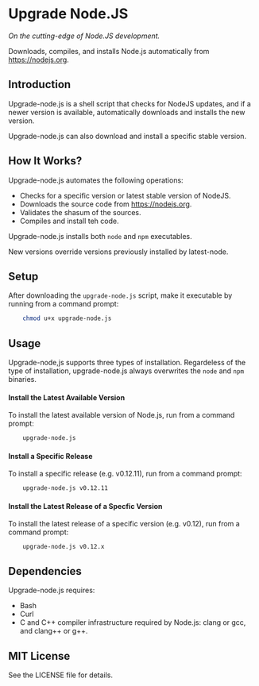 # Upgrade Node.JS

*On the cutting-edge of Node.JS development.*

Downloads, compiles, and installs Node.js automatically from https://nodejs.org.

## Introduction
Upgrade-node.js is a shell script that checks for NodeJS updates, and if a newer version is available, automatically downloads and installs the new version.

Upgrade-node.js can also download and install a specific stable version.

## How It Works?
Upgrade-node.js automates the following operations:
* Checks for a specific version or latest stable version of NodeJS.
* Downloads the source code from https://nodejs.org.
* Validates the shasum of the sources.
* Compiles and install teh code.

Upgrade-node.js installs both `node` and `npm` executables.

New versions override versions previously installed by latest-node.

## Setup
After downloading the `upgrade-node.js` script, make it executable by running from a command prompt:
~~~ bash
	chmod u+x upgrade-node.js
~~~

## Usage
Upgrade-node,js supports three types of installation. Regardeless of the type of installation, upgrade-node.js always overwrites the `node` and `npm` binaries.

#### Install the Latest Available Version
To install the latest available version of Node.js, run from a command prompt:
~~~ bash
	upgrade-node.js
~~~

#### Install a Specific Release
To install a specific release (e.g. v0.12.11), run from a command prompt:
~~~ bash
	upgrade-node.js v0.12.11
~~~

#### Install the Latest Release of a Specfic Version
To install the latest release of a specific version (e.g. v0.12), run from a command prompt:
~~~
	upgrade-node.js v0.12.x
~~~


## Dependencies
Upgrade-node.js requires:
* Bash
* Curl
* C and C++ compiler infrastructure required by Node.js: clang or gcc, and clang++ or g++.


## MIT License
See the LICENSE file for details. 

